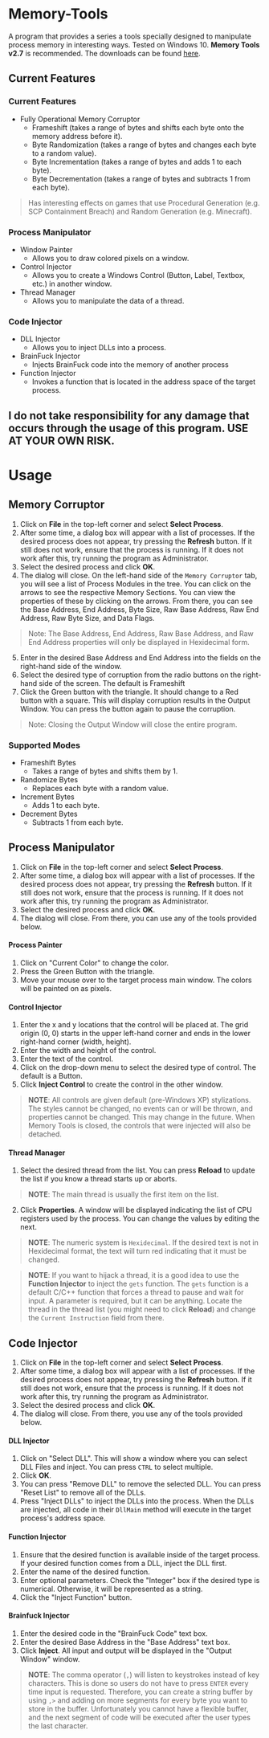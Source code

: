 # Memory-Tools
A program that provides a series a tools specially designed to manipulate process memory in interesting ways. Tested on Windows 10. **Memory Tools v2.7** is recommended. The downloads can be found [here](https://github.com/Delkarix/Memory-Tools/releases).

## Current Features
### Current Features
* Fully Operational Memory Corruptor
  * Frameshift (takes a range of bytes and shifts each byte onto the memory address before it).
  * Byte Randomization (takes a range of bytes and changes each byte to a random value).
  * Byte Incrementation (takes a range of bytes and adds 1 to each byte).
  * Byte Decrementation (takes a range of bytes and subtracts 1 from each byte).
 > Has interesting effects on games that use Procedural Generation (e.g. SCP Containment Breach) and Random Generation (e.g. Minecraft).

### Process Manipulator
* Window Painter
  * Allows you to draw colored pixels on a window.
* Control Injector
  * Allows you to create a Windows Control (Button, Label, Textbox, etc.) in another window.
* Thread Manager
  * Allows you to manipulate the data of a thread.
  
### Code Injector
* DLL Injector
  * Allows you to inject DLLs into a process.
* BrainFuck Injector
  * Injects BrainFuck code into the memory of another process
* Function Injector
  * Invokes a function that is located in the address space of the target process.
  
## I do not take responsibility for any damage that occurs through the usage of this program. USE AT YOUR OWN RISK.

# Usage
## Memory Corruptor
1. Click on **File** in the top-left corner and select **Select Process**.
2. After some time, a dialog box will appear with a list of processes. If the desired process does not appear, try pressing the **Refresh** button. If it still does not work, ensure that the process is running. If it does not work after this, try running the program as Administrator.
3. Select the desired process and click **OK**.
4. The dialog will close. On the left-hand side of the `Memory Corruptor` tab, you will see a list of Process Modules in the tree. You can click on the arrows to see the respective Memory Sections. You can view the properties of these by clicking on the arrows. From there, you can see the Base Address, End Address, Byte Size, Raw Base Address, Raw End Address, Raw Byte Size, and Data Flags.
> Note: The Base Address, End Address, Raw Base Address, and Raw End Address properties will only be displayed in Hexidecimal form.
5. Enter in the desired Base Address and End Address into the fields on the right-hand side of the window.
6. Select the desired type of corruption from the radio buttons on the right-hand side of the screen. The default is Frameshift
7. Click the Green button with the triangle. It should change to a Red button with a square. This will display corruption results in the Output Window. You can press the button again to pause the corruption.
> Note: Closing the Output Window will close the entire program.

### Supported Modes
* Frameshift Bytes
    + Takes a range of bytes and shifts them by 1.
* Randomize Bytes
    + Replaces each byte with a random value.
* Increment Bytes
    + Adds 1 to each byte.
* Decrement Bytes
    + Subtracts 1 from each byte.

## Process Manipulator
1. Click on **File** in the top-left corner and select **Select Process**.
2. After some time, a dialog box will appear with a list of processes. If the desired process does not appear, try pressing the **Refresh** button. If it still does not work, ensure that the process is running. If it does not work after this, try running the program as Administrator.
3. Select the desired process and click **OK**.
4. The dialog will close. From there, you can use any of the tools provided below.

#### Process Painter
1. Click on "Current Color" to change the color. 
2. Press the Green Button with the triangle.
3. Move your mouse over to the target process main window. The colors will be painted on as pixels.

#### Control Injector
1. Enter the x and y locations that the control will be placed at. The grid origin (0, 0) starts in the upper left-hand corner and ends in the lower right-hand corner (width, height).
2. Enter the width and height of the control.
3. Enter the text of the control.
4. Click on the drop-down menu to select the desired type of control. The default is a Button.
5. Click **Inject Control** to create the control in the other window.
> **NOTE**: All controls are given default (pre-Windows XP) stylizations. The styles cannot be changed, no events can or will be thrown, and properties cannot be changed. This may change in the future. When Memory Tools is closed, the controls that were injected will also be detached.

#### Thread Manager
1. Select the desired thread from the list. You can press **Reload** to update the list if you know a thread starts up or aborts.
> **NOTE**: The main thread is usually the first item on the list.
2. Click **Properties**. A window will be displayed indicating the list of CPU registers used by the process. You can change the values by editing the next.
> **NOTE**: The numeric system is `Hexidecimal`. If the desired text is not in Hexidecimal format, the text will turn red indicating that it must be changed.

> **NOTE**: If you want to hijack a thread, it is a good idea to use the **Function Injector** to inject the `gets` function. The `gets` function is a default C/C++ function that forces a thread to pause and wait for input. A parameter is required, but it can be anything. Locate the thread in the thread list (you might need to click **Reload**) and change the `Current Instruction` field from there.

## Code Injector
1. Click on **File** in the top-left corner and select **Select Process**.
2. After some time, a dialog box will appear with a list of processes. If the desired process does not appear, try pressing the **Refresh** button. If it still does not work, ensure that the process is running. If it does not work after this, try running the program as Administrator.
3. Select the desired process and click **OK**.
4. The dialog will close. From there, you use any of the tools provided below.

#### DLL Injector
1. Click on "Select DLL". This will show a window where you can select DLL Files and inject. You can press `CTRL` to select multiple.
2. Click **OK**.
3. You can press "Remove DLL" to remove the selected DLL. You can press "Reset List" to remove all of the DLLs.
4. Press "Inject DLLs" to inject the DLLs into the process. When the DLLs are injected, all code in their `DllMain` method will execute in the target process's address space.

#### Function Injector
1. Ensure that the desired function is available inside of the target process. If your desired function comes from a DLL, inject the DLL first.
2. Enter the name of the desired function.
3. Enter optional parameters. Check the "Integer" box if the desired type is numerical. Otherwise, it will be represented as a string.
4. Click the "Inject Function" button.

#### Brainfuck Injector
1. Enter the desired code in the "BrainFuck Code" text box.
2. Enter the desired Base Address in the "Base Address" text box.
3. Click **Inject**. All input and output will be displayed in the "Output Window" window.
> **NOTE**: The comma operator (`,`) will listen to keystrokes instead of key characters. This is done so users do not have to press `ENTER` every time input is requested. Therefore, you can create a string buffer by using `,>` and adding on more segments for every byte you want to store in the buffer. Unfortunately you cannot have a flexible buffer, and the next segment of code will be executed after the user types the last character.
